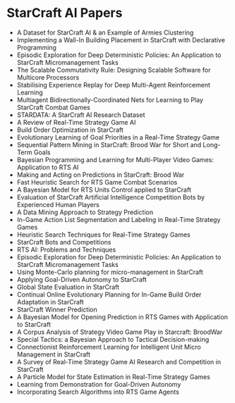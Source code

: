 # StarCraft AI Papers

<ul>

                             

 <li><a target="_blank" href="https://github.com/manjunath5496/StarCraft-AI-Papers/blob/master/s(1).pdf" style="text-decoration:none;">A Dataset for StarCraft AI & an Example of Armies Clustering</a></li>

 <li><a target="_blank" href="https://github.com/manjunath5496/StarCraft-AI-Papers/blob/master/s(2).pdf" style="text-decoration:none;">Implementing a Wall-In Building Placement in
StarCraft with Declarative Programming</a></li>

<li><a target="_blank" href="https://github.com/manjunath5496/StarCraft-AI-Papers/blob/master/s(3).pdf" style="text-decoration:none;">Episodic Exploration for Deep Deterministic Policies: An Application to StarCraft Micromanagement Tasks</a></li>
 <li><a target="_blank" href="https://github.com/manjunath5496/StarCraft-AI-Papers/blob/master/s(4).pdf" style="text-decoration:none;">The Scalable Commutativity Rule:
Designing Scalable Software for Multicore Processors</a></li>                              
<li><a target="_blank" href="https://github.com/manjunath5496/StarCraft-AI-Papers/blob/master/s(5).pdf" style="text-decoration:none;">Stabilising Experience Replay for Deep Multi-Agent Reinforcement Learning</a></li>
<li><a target="_blank" href="https://github.com/manjunath5496/StarCraft-AI-Papers/blob/master/s(6).pdf" style="text-decoration:none;">Multiagent Bidirectionally-Coordinated Nets
for Learning to Play StarCraft Combat Games</a></li>
 <li><a target="_blank" href="https://github.com/manjunath5496/StarCraft-AI-Papers/blob/master/s(7).pdf" style="text-decoration:none;">STARDATA: A StarCraft AI Research Dataset</a></li>

 <li><a target="_blank" href="https://github.com/manjunath5496/StarCraft-AI-Papers/blob/master/s(8).pdf" style="text-decoration:none;">A Review of Real-Time
Strategy Game AI </a></li>
   <li><a target="_blank" href="https://github.com/manjunath5496/StarCraft-AI-Papers/blob/master/s(9).pdf" style="text-decoration:none;">Build Order Optimization in StarCraft</a></li>
  
   
 <li><a target="_blank" href="https://github.com/manjunath5496/StarCraft-AI-Papers/blob/master/s(10).pdf" style="text-decoration:none;">Evolutionary Learning of Goal Priorities in a Real-Time Strategy Game </a></li>                              
<li><a target="_blank" href="https://github.com/manjunath5496/StarCraft-AI-Papers/blob/master/s(11).pdf" style="text-decoration:none;">Sequential Pattern Mining in StarCraft:
Brood War for Short and Long-Term Goals</a></li>
<li><a target="_blank" href="https://github.com/manjunath5496/StarCraft-AI-Papers/blob/master/s(12).pdf" style="text-decoration:none;">Bayesian Programming and Learning for Multi-Player Video Games: Application to RTS AI</a></li>
<li><a target="_blank" href="https://github.com/manjunath5496/StarCraft-AI-Papers/blob/master/s(13).pdf" style="text-decoration:none;">Making and Acting on
Predictions in StarCraft: Brood War</a></li>

<li><a target="_blank" href="https://github.com/manjunath5496/StarCraft-AI-Papers/blob/master/s(14).pdf" style="text-decoration:none;">Fast Heuristic Search for RTS Game Combat Scenarios</a></li>
                              
<li><a target="_blank" href="https://github.com/manjunath5496/StarCraft-AI-Papers/blob/master/s(15).pdf" style="text-decoration:none;">A Bayesian Model for RTS Units Control applied to StarCraft</a></li>

<li><a target="_blank" href="https://github.com/manjunath5496/StarCraft-AI-Papers/blob/master/s(16).pdf" style="text-decoration:none;">Evaluation of StarCraft Artificial Intelligence Competition Bots by Experienced Human Players</a></li>

  <li><a target="_blank" href="https://github.com/manjunath5496/StarCraft-AI-Papers/blob/master/s(17).pdf" style="text-decoration:none;">A Data Mining Approach to Strategy Prediction</a></li>   
  
<li><a target="_blank" href="https://github.com/manjunath5496/StarCraft-AI-Papers/blob/master/s(18).pdf" style="text-decoration:none;">In-Game Action List Segmentation and Labeling in Real-Time Strategy Games</a></li> 

  
<li><a target="_blank" href="https://github.com/manjunath5496/StarCraft-AI-Papers/blob/master/s(19).pdf" style="text-decoration:none;">Heuristic Search Techniques for Real-Time Strategy Games</a></li> 

<li><a target="_blank" href="https://github.com/manjunath5496/StarCraft-AI-Papers/blob/master/s(20).pdf" style="text-decoration:none;">StarCraft Bots and Competitions</a></li>

<li><a target="_blank" href="https://github.com/manjunath5496/StarCraft-AI-Papers/blob/master/s(21).pdf" style="text-decoration:none;">RTS AI: Problems and Techniques</a></li>
<li><a target="_blank" href="https://github.com/manjunath5496/StarCraft-AI-Papers/blob/master/s(22).pdf" style="text-decoration:none;">Episodic Exploration for Deep Deterministic Policies: An Application to StarCraft Micromanagement Tasks</a></li> 
 <li><a target="_blank" href="https://github.com/manjunath5496/StarCraft-AI-Papers/blob/master/s(23).pdf" style="text-decoration:none;">Using Monte-Carlo planning for micro-management in StarCraft</a></li> 
 

   <li><a target="_blank" href="https://github.com/manjunath5496/StarCraft-AI-Papers/blob/master/s(24).pdf" style="text-decoration:none;">Applying Goal-Driven Autonomy to StarCraft</a></li>
 
   <li><a target="_blank" href="https://github.com/manjunath5496/StarCraft-AI-Papers/blob/master/s(25).pdf" style="text-decoration:none;">Global State Evaluation in StarCraft</a></li>                              
 <li><a target="_blank" href="https://github.com/manjunath5496/StarCraft-AI-Papers/blob/master/s(26).pdf" style="text-decoration:none;">Continual Online Evolutionary Planning
for In-Game Build Order Adaptation in StarCraft</a></li>
 <li><a target="_blank" href="https://github.com/manjunath5496/StarCraft-AI-Papers/blob/master/s(27).pdf" style="text-decoration:none;">StarCraft Winner Prediction</a></li>
   
 
   <li><a target="_blank" href="https://github.com/manjunath5496/StarCraft-AI-Papers/blob/master/s(28).pdf" style="text-decoration:none;">A Bayesian Model for Opening Prediction in RTS Games with Application to StarCraft</a></li>
 
   <li><a target="_blank" href="https://github.com/manjunath5496/StarCraft-AI-Papers/blob/master/s(29).pdf" style="text-decoration:none;">A Corpus Analysis of Strategy Video Game Play in Starcraft: BroodWar </a></li>                              

  <li><a target="_blank" href="https://github.com/manjunath5496/StarCraft-AI-Papers/blob/master/s(30).pdf" style="text-decoration:none;">Special Tactics: a Bayesian Approach to Tactical Decision-making</a></li>
 
   <li><a target="_blank" href="https://github.com/manjunath5496/StarCraft-AI-Papers/blob/master/s(31).pdf" style="text-decoration:none;">Connectionist Reinforcement Learning for Intelligent Unit Micro Management in StarCraft</a></li> 
    <li><a target="_blank" href="https://github.com/manjunath5496/StarCraft-AI-Papers/blob/master/s(32).pdf" style="text-decoration:none;">A Survey of Real-Time Strategy Game AI Research and Competition in StarCraft</a></li> 

   <li><a target="_blank" href="https://github.com/manjunath5496/StarCraft-AI-Papers/blob/master/s(33).pdf" style="text-decoration:none;">A Particle Model for State Estimation in Real-Time Strategy Games</a></li>                              

  <li><a target="_blank" href="https://github.com/manjunath5496/StarCraft-AI-Papers/blob/master/s(34).pdf" style="text-decoration:none;">Learning from Demonstration for Goal-Driven Autonomy</a></li> 
 
  <li><a target="_blank" href="https://github.com/manjunath5496/StarCraft-AI-Papers/blob/master/s(35).pdf" style="text-decoration:none;">Incorporating Search Algorithms into RTS Game Agents</a></li> 

  </ul>











